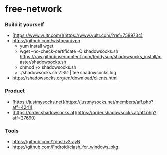 # free-network

### Build it yourself
- [https://www.vultr.com/](https://www.vultr.com/?ref=7589734)
- https://github.com/wistbean/vpn
    - yum install wget
    - wget –no-check-certificate -O shadowsocks.sh https://raw.githubusercontent.com/teddysun/shadowsocks_install/master/shadowsocks.sh
    - chmod +x shadowsocks.sh
    - ./shadowsocks.sh 2>&1 | tee shadowsocks.log
- https://shadowsocks.org/en/download/clients.html

### Product
- [https://justmysocks.net](https://justmysocks.net/members/aff.php?aff=4241)
- [https://order.shadowsocks.at](https://order.shadowsocks.at/aff.php?aff=27690)
  
### Tools
- https://github.com/2dust/v2rayN
- https://github.com/Fndroid/clash_for_windows_pkg
